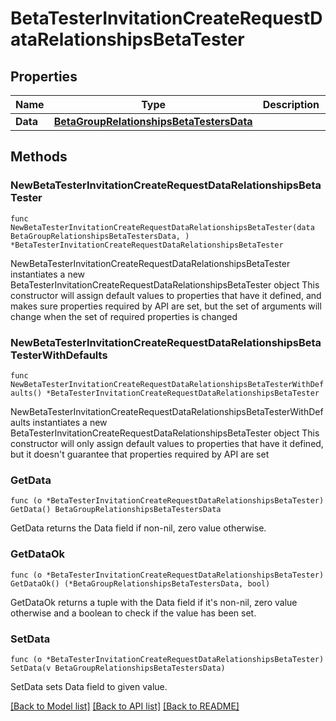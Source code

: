 # BetaTesterInvitationCreateRequestDataRelationshipsBetaTester

## Properties

Name | Type | Description | Notes
------------ | ------------- | ------------- | -------------
**Data** | [**BetaGroupRelationshipsBetaTestersData**](BetaGroup_relationships_betaTesters_data.md) |  | 

## Methods

### NewBetaTesterInvitationCreateRequestDataRelationshipsBetaTester

`func NewBetaTesterInvitationCreateRequestDataRelationshipsBetaTester(data BetaGroupRelationshipsBetaTestersData, ) *BetaTesterInvitationCreateRequestDataRelationshipsBetaTester`

NewBetaTesterInvitationCreateRequestDataRelationshipsBetaTester instantiates a new BetaTesterInvitationCreateRequestDataRelationshipsBetaTester object
This constructor will assign default values to properties that have it defined,
and makes sure properties required by API are set, but the set of arguments
will change when the set of required properties is changed

### NewBetaTesterInvitationCreateRequestDataRelationshipsBetaTesterWithDefaults

`func NewBetaTesterInvitationCreateRequestDataRelationshipsBetaTesterWithDefaults() *BetaTesterInvitationCreateRequestDataRelationshipsBetaTester`

NewBetaTesterInvitationCreateRequestDataRelationshipsBetaTesterWithDefaults instantiates a new BetaTesterInvitationCreateRequestDataRelationshipsBetaTester object
This constructor will only assign default values to properties that have it defined,
but it doesn't guarantee that properties required by API are set

### GetData

`func (o *BetaTesterInvitationCreateRequestDataRelationshipsBetaTester) GetData() BetaGroupRelationshipsBetaTestersData`

GetData returns the Data field if non-nil, zero value otherwise.

### GetDataOk

`func (o *BetaTesterInvitationCreateRequestDataRelationshipsBetaTester) GetDataOk() (*BetaGroupRelationshipsBetaTestersData, bool)`

GetDataOk returns a tuple with the Data field if it's non-nil, zero value otherwise
and a boolean to check if the value has been set.

### SetData

`func (o *BetaTesterInvitationCreateRequestDataRelationshipsBetaTester) SetData(v BetaGroupRelationshipsBetaTestersData)`

SetData sets Data field to given value.



[[Back to Model list]](../README.md#documentation-for-models) [[Back to API list]](../README.md#documentation-for-api-endpoints) [[Back to README]](../README.md)


